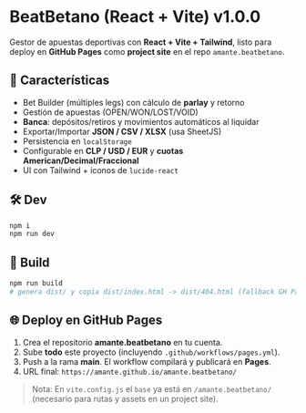 # BeatBetano (React + Vite) v1.0.0

Gestor de apuestas deportivas con **React + Vite + Tailwind**, listo para deploy en **GitHub Pages** como **project site** en el repo `amante.beatbetano`.

## 🚀 Características
- Bet Builder (múltiples legs) con cálculo de **parlay** y retorno
- Gestión de apuestas (OPEN/WON/LOST/VOID)
- **Banca**: depósitos/retiros y movimientos automáticos al liquidar
- Exportar/Importar **JSON / CSV / XLSX** (usa SheetJS)
- Persistencia en `localStorage`
- Configurable en **CLP / USD / EUR** y **cuotas American/Decimal/Fraccional**
- UI con Tailwind + iconos de `lucide-react`

## 🛠️ Dev
```bash
npm i
npm run dev
```

## 🧱 Build
```bash
npm run build
# genera dist/ y copia dist/index.html -> dist/404.html (fallback GH Pages)
```

## 🌐 Deploy en GitHub Pages
1. Crea el repositorio **amante.beatbetano** en tu cuenta.
2. Sube **todo** este proyecto (incluyendo `.github/workflows/pages.yml`).
3. Push a la rama **main**. El workflow compilará y publicará en **Pages**.
4. URL final: `https://amante.github.io/amante.beatbetano/`

> Nota: En `vite.config.js` el `base` ya está en `/amante.beatbetano/` (necesario para rutas y assets en un project site).

